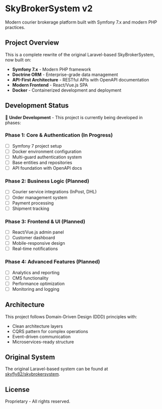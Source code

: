 # SkyBrokerSystem v2

Modern courier brokerage platform built with Symfony 7.x and modern PHP practices.

## Project Overview

This is a complete rewrite of the original Laravel-based SkyBrokerSystem, now built on:
- **Symfony 7.x** - Modern PHP framework
- **Doctrine ORM** - Enterprise-grade data management
- **API-First Architecture** - RESTful APIs with OpenAPI documentation
- **Modern Frontend** - React/Vue.js SPA
- **Docker** - Containerized development and deployment

## Development Status

🚧 **Under Development** - This project is currently being developed in phases:

### Phase 1: Core & Authentication (In Progress)
- [ ] Symfony 7 project setup
- [ ] Docker environment configuration
- [ ] Multi-guard authentication system
- [ ] Base entities and repositories
- [ ] API foundation with OpenAPI docs

### Phase 2: Business Logic (Planned)
- [ ] Courier service integrations (InPost, DHL)
- [ ] Order management system
- [ ] Payment processing
- [ ] Shipment tracking

### Phase 3: Frontend & UI (Planned)
- [ ] React/Vue.js admin panel
- [ ] Customer dashboard
- [ ] Mobile-responsive design
- [ ] Real-time notifications

### Phase 4: Advanced Features (Planned)
- [ ] Analytics and reporting
- [ ] CMS functionality
- [ ] Performance optimization
- [ ] Monitoring and logging

## Architecture

This project follows Domain-Driven Design (DDD) principles with:
- Clean architecture layers
- CQRS pattern for complex operations
- Event-driven communication
- Microservices-ready structure

## Original System

The original Laravel-based system can be found at [skyfly82/skybrokersystem](https://github.com/skyfly82/skybrokersystem).

## License

Proprietary - All rights reserved.